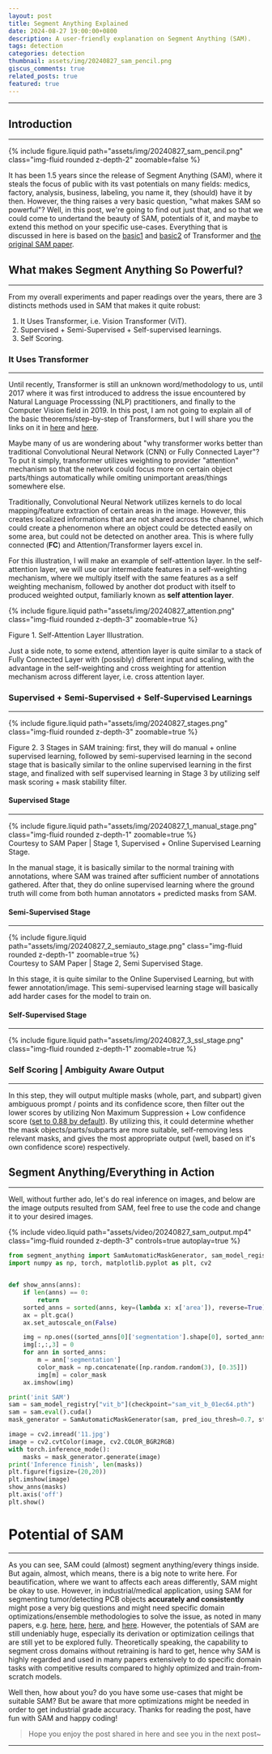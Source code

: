 ```yaml
---
layout: post
title: Segment Anything Explained
date: 2024-08-27 19:00:00+0800
description: A user-friendly explanation on Segment Anything (SAM).
tags: detection
categories: detection
thumbnail: assets/img/20240827_sam_pencil.png
giscus_comments: true
related_posts: true
featured: true
---
```


---

## Introduction

---

{% include figure.liquid path="assets/img/20240827_sam_pencil.png" class="img-fluid rounded z-depth-2" zoomable=false %}

It has been 1.5 years since the release of Segment Anything (SAM), where it steals the focus of public with its vast potentials on many fields: medics, factory, analysis, business, labeling, you name it, they (should) have it by then. However, the thing raises a very basic question, "what makes SAM so powerful"? Well, in this post, we're going to find out just that, and so that we could come to undertand the beauty of SAM, potentials of it, and maybe to extend this method on your specific use-cases. Everything that is discussed in here is based on the [basic1](https://towardsdatascience.com/all-you-need-to-know-about-attention-and-transformers-in-depth-understanding-part-1-552f0b41d021) and [basic2](https://www.v7labs.com/blog/vision-transformer-guide) of Transformer and [the original SAM paper](https://arxiv.org/pdf/2304.02643).

## What makes Segment Anything So Powerful?

---

From my overall experiments and paper readings over the years, there are 3 distincts methods used in SAM that makes it quite robust:

1. It Uses Transformer, i.e. Vision Transformer (ViT).
2. Supervised + Semi-Supervised + Self-supervised learnings.
3. Self Scoring.

### It Uses Transformer

---

Until recently, Transformer is still an unknown word/methodology to us, until 2017 where it was first introduced to address the issue encountered by Natural Language Processsing (NLP) practitioners, and finally to the Computer Vision field in 2019. In this post, I am not going to explain all of the basic theorems/step-by-step of Transformers, but I will share you the links on it in [here](https://towardsdatascience.com/all-you-need-to-know-about-attention-and-transformers-in-depth-understanding-part-1-552f0b41d021) and [here](https://www.v7labs.com/blog/vision-transformer-guide).

Maybe many of us are wondering about "why transformer works better than traditional Convolutional Neural Network (CNN) or Fully Connected Layer"? To put it simply, transformer utilizes weighting to provider "attention" mechanism so that the network could focus more on certain object parts/things automatically while omiting unimportant areas/things somewhere else.

Traditionally, Convolutional Neural Network utilizes kernels to do local mapping/feature extraction of certain areas in the image. However, this creates localized informations that are not shared across the channel, which could create a phenomenon where an object could be detected easily on some area, but could not be detected on another area. This is where fully connected (**FC**) and Attention/Transformer layers excel in.

For this illustration, I will make an example of self-attention layer. In the self-attention layer, we will use our intermediate features in a self-weighting mechanism, where we multiply itself with the same features as a self weighting mechanism, followed by another dot product with itself to produced weighted output, familiarly known as **self attention layer**.

{% include figure.liquid path="assets/img/20240827_attention.png" class="img-fluid rounded z-depth-3" zoomable=true %}

<div class="caption">
    Figure 1. Self-Attention Layer Illustration.  
</div>

Just a side note, to some extend, attention layer is quite similar to a stack of Fully Connected Layer with (possibly) different input and scaling, with the advantage in the self-weighting and cross weighting for attention mechanism across different layer, i.e. cross attention layer.

### Supervised + Semi-Supervised + Self-Supervised Learnings

---

{% include figure.liquid path="assets/img/20240827_stages.png" class="img-fluid rounded z-depth-3" zoomable=true %}

<div class="caption">
    Figure 2. 3 Stages in SAM training: first, they will do manual + online supervised learning, followed by semi-supervised learning in the second stage that is basically similar to the online supervised learning in the first stage, and finalized with self supervised learning in Stage 3 by utilizing self mask scoring + mask stability filter.  
</div>

#### Supervised Stage

---

<div class="row mt-3">
    <div class="col-sm mt-3 mt-md-0">
    </div>
    <div class="col-sm mt-3 mt-md-0">
        {% include figure.liquid path="assets/img/20240827_1_manual_stage.png" class="img-fluid rounded z-depth-1" zoomable=true %}
    </div>
    <div class="col-sm mt-3 mt-md-0">
    </div>
</div>
<div class="caption">
    Courtesy to SAM Paper | Stage 1, Supervised + Online Supervised Learning Stage.
</div>

In the manual stage, it is basically similar to the normal training with annotations, where SAM was trained after sufficient number of annotations gathered. After that, they do online supervised learning where the ground truth will come from both human annotators + predicted masks from SAM.

#### Semi-Supervised Stage

---

<div class="row mt-3">
    <div class="col-sm mt-3 mt-md-0">
    </div>
    <div class="col-sm mt-3 mt-md-0">
        {% include figure.liquid path="assets/img/20240827_2_semiauto_stage.png" class="img-fluid rounded z-depth-1" zoomable=true %}
    </div>
    <div class="col-sm mt-3 mt-md-0">
    </div>
</div>
<div class="caption">
    Courtesy to SAM Paper | Stage 2, Semi Supervised Stage.
</div>

In this stage, it is quite similar to the Online Supervised Learning, but with fewer annotation/image. This semi-supervised learning stage will basically add harder cases for the model to train on.

#### Self-Supervised Stage

---

<div class="row mt-3">
    <div class="col-sm mt-3 mt-md-0">
    </div>
    <div class="col-sm mt-3 mt-md-0">
        {% include figure.liquid path="assets/img/20240827_3_ssl_stage.png" class="img-fluid rounded z-depth-1" zoomable=true %}
    </div>
    <div class="col-sm mt-3 mt-md-0">
    </div>
</div>

### Self Scoring | Ambiguity Aware Output

---

In this step, they will output multiple masks (whole, part, and subpart) given ambiguous prompt / points and its confidence score, then filter out the lower scores by utilizing Non Maximum Suppression + Low confidence score ([set to 0.88 by default](https://github.com/facebookresearch/segment-anything/blob/main/segment_anything/automatic_mask_generator.py#L41)). By utilizing this, it could determine whether the mask objects/parts/subparts are more suitable, self-removing less relevant masks, and gives the most appropriate output (well, based on it's own confidence score) respectively.

## Segment Anything/Everything in Action

---

Well, without further ado, let's do real inference on images, and below are the image outputs resulted from SAM, feel free to use the code and change it to your desired images.

{% include video.liquid path="assets/video/20240827_sam_output.mp4" class="img-fluid rounded z-depth-3" controls=true autoplay=true %}

```python
from segment_anything import SamAutomaticMaskGenerator, sam_model_registry
import numpy as np, torch, matplotlib.pyplot as plt, cv2


def show_anns(anns):
    if len(anns) == 0:
        return
    sorted_anns = sorted(anns, key=(lambda x: x['area']), reverse=True)
    ax = plt.gca()
    ax.set_autoscale_on(False)

    img = np.ones((sorted_anns[0]['segmentation'].shape[0], sorted_anns[0]['segmentation'].shape[1], 4))
    img[:,:,3] = 0
    for ann in sorted_anns:
        m = ann['segmentation']
        color_mask = np.concatenate([np.random.random(3), [0.35]])
        img[m] = color_mask
    ax.imshow(img)

print('init SAM')
sam = sam_model_registry["vit_b"](checkpoint="sam_vit_b_01ec64.pth")
sam = sam.eval().cuda()
mask_generator = SamAutomaticMaskGenerator(sam, pred_iou_thresh=0.7, stability_score_thresh=0.8, stability_score_offset=0.9)

image = cv2.imread('11.jpg')
image = cv2.cvtColor(image, cv2.COLOR_BGR2RGB)
with torch.inference_mode():
    masks = mask_generator.generate(image)
print('Inference finish', len(masks))
plt.figure(figsize=(20,20))
plt.imshow(image)
show_anns(masks)
plt.axis('off')
plt.show()
```

# Potential of SAM

---

As you can see, SAM could (almost) segment anything/every things inside. But again, almost, which means, there is a big note to write here. For beautification, where we want to affects each areas differently, SAM might be okay to use. However, in industrial/medical application, using SAM for segmenting tumor/detecting PCB objects **accurately and consistently** might pose a very big questions and might need specific domain optimizations/ensemble methodologies to solve the issue, as noted in many papers, e.g. [here](https://www.nature.com/articles/s41467-024-44824-z), [here](https://arxiv.org/pdf/2307.12674), [here](https://www.sciencedirect.com/science/article/am/pii/S1361841523001780), and [here](https://openaccess.thecvf.com/content/ICCV2023W/VCL/papers/Chen_SAM-Adapter_Adapting_Segment_Anything_in_Underperformed_Scenes_ICCVW_2023_paper.pdf). However, the potentials of SAM are still undeniably huge, especially its derivation or optimization ceilings that are still yet to be explored fully. Theoretically speaking, the capability to segment cross domains without retraining is hard to get, hence why SAM is highly regarded and used in many papers extensively to do specific domain tasks with competitive results compared to highly optimized and train-from-scratch models.

Well then, how about you? do you have some use-cases that might be suitable SAM? But be aware that more optimizations might be needed in order to get industrial grade accuracy. Thanks for reading the post, have fun with SAM and happy coding!

> Hope you enjoy the post shared in here and see you in the next post~

---

